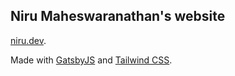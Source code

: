 ## Niru Maheswaranathan's website

[niru.dev](https://niru.dev).

Made with [GatsbyJS](https://www.gatsbyjs.org/) and [Tailwind CSS](https://tailwindcss.com).
